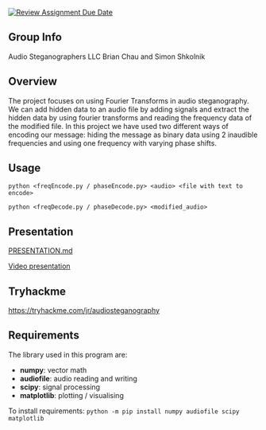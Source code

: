 [![Review Assignment Due Date](https://classroom.github.com/assets/deadline-readme-button-24ddc0f5d75046c5622901739e7c5dd533143b0c8e959d652212380cedb1ea36.svg)](https://classroom.github.com/a/ecp4su41)

## Group Info
Audio Steganographers LLC
Brian Chau and Simon Shkolnik

## Overview
The project focuses on using Fourier Transforms in audio steganography. We can add hidden data to an audio file by adding signals and extract the hidden data by using fourier transforms and reading the frequency data of the modified file. In this project we have used two different ways of encoding our message: hiding the message as binary data using 2 inaudible frequencies and using one frequency with varying phase shifts.

## Usage
`python <freqEncode.py / phaseEncode.py> <audio> <file with text to encode>`

`python <freqDecode.py / phaseDecode.py> <modified_audio>`

## Presentation
[PRESENTATION.md](PRESENTATION.md)

[Video presentation](https://www.youtube.com/watch?v=chCDIFemaw8)

## Tryhackme
https://tryhackme.com/jr/audiosteganography

## Requirements
The library used in this program are:
- **numpy**: vector math
- **audiofile**: audio reading and writing
- **scipy**: signal processing
- **matplotlib**: plotting / visualising

To install requirements: `python -m pip install numpy audiofile scipy matplotlib`
